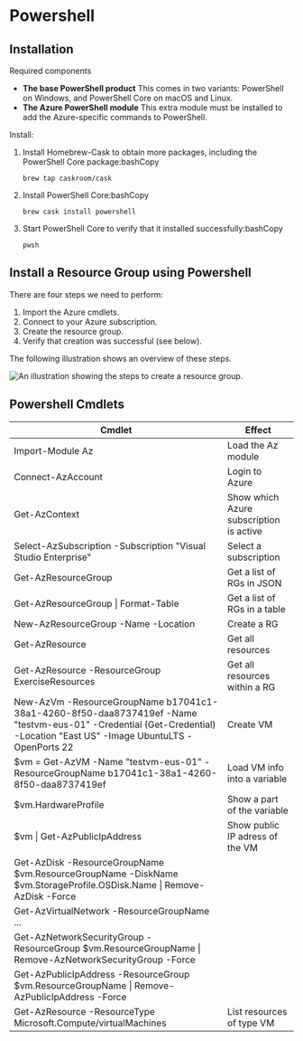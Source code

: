 # Powershell

## Installation

Required components

* **The base PowerShell product** This comes in two variants: PowerShell on Windows, and PowerShell Core on macOS and Linux.
* **The Azure PowerShell module** This extra module must be installed to add the Azure-specific commands to PowerShell.

Install:

1.  Install Homebrew-Cask to obtain more packages, including the PowerShell Core package:bashCopy

    ```
    brew tap caskroom/cask
    ```
2.  Install PowerShell Core:bashCopy

    ```
    brew cask install powershell
    ```
3.  Start PowerShell Core to verify that it installed successfully:bashCopy

    ```
    pwsh
    ```

## Install a Resource Group using Powershell

There are four steps we need to perform:

1. Import the Azure cmdlets.
2. Connect to your Azure subscription.
3. Create the resource group.
4. Verify that creation was successful (see below).

The following illustration shows an overview of these steps.

![An illustration showing the steps to create a resource group.](https://docs.microsoft.com/en-us/learn/modules/automate-azure-tasks-with-powershell/media/5-create-resource-overview.png)

## Powershell Cmdlets

| Cmdlet                                                                                                                                                                 | Effect                                  |
| ---------------------------------------------------------------------------------------------------------------------------------------------------------------------- | --------------------------------------- |
| Import-Module Az                                                                                                                                                       | Load the Az module                      |
| Connect-AzAccount                                                                                                                                                      | Login to Azure                          |
| Get-AzContext                                                                                                                                                          | Show which Azure subscription is active |
| Select-AzSubscription -Subscription "Visual Studio Enterprise"                                                                                                         | Select a subscription                   |
| Get-AzResourceGroup                                                                                                                                                    | Get a list of RGs in JSON               |
| Get-AzResourceGroup \| Format-Table                                                                                                                                    | Get a list of RGs in a table            |
| New-AzResourceGroup -Name  -Location                                                                                                                                   | Create a RG                             |
| Get-AzResource                                                                                                                                                         | Get all resources                       |
| Get-AzResource -ResourceGroup ExerciseResources                                                                                                                        | Get all resources within a RG           |
| New-AzVm -ResourceGroupName b17041c1-38a1-4260-8f50-daa8737419ef -Name "testvm-eus-01" -Credential (Get-Credential) -Location "East US" -Image UbuntuLTS -OpenPorts 22 | Create VM                               |
| $vm = Get-AzVM -Name "testvm-eus-01" -ResourceGroupName b17041c1-38a1-4260-8f50-daa8737419ef                                                                           | Load VM info into a variable            |
| $vm.HardwareProfile                                                                                                                                                    | Show a part of the variable             |
| $vm \| Get-AzPublicIpAddress                                                                                                                                           | Show public IP adress of the VM         |
| Get-AzDisk -ResourceGroupName $vm.ResourceGroupName -DiskName $vm.StorageProfile.OSDisk.Name \| Remove-AzDisk -Force                                                   |                                         |
| Get-AzVirtualNetwork -ResourceGroupName ...                                                                                                                            |                                         |
| Get-AzNetworkSecurityGroup -ResourceGroup $vm.ResourceGroupName \| Remove-AzNetworkSecurityGroup -Force                                                                |                                         |
| Get-AzPublicIpAddress -ResourceGroup $vm.ResourceGroupName \| Remove-AzPublicIpAddress -Force                                                                          |                                         |
| Get-AzResource -ResourceType Microsoft.Compute/virtualMachines                                                                                                         | List resources of  type VM              |
